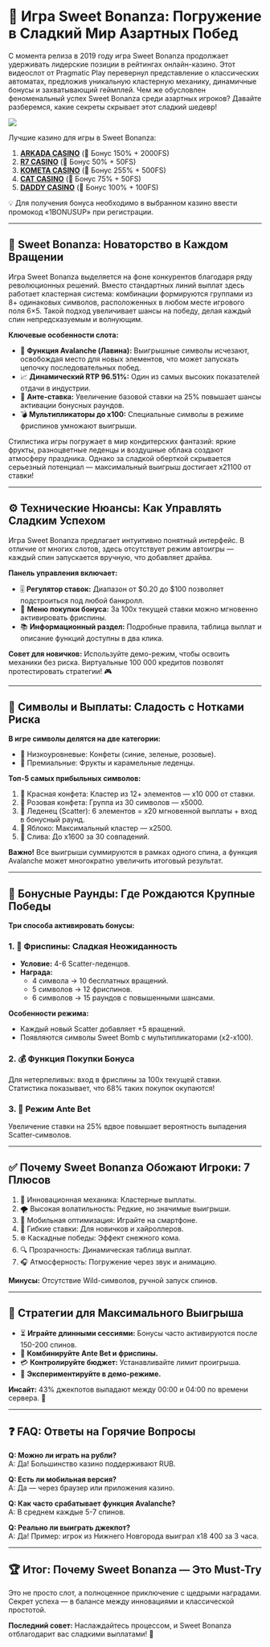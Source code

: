 # 🎰 Игра Sweet Bonanza: Погружение в Сладкий Мир Азартных Побед

С момента релиза в 2019 году игра Sweet Bonanza продолжает удерживать лидерские позиции в рейтингах онлайн-казино. Этот видеослот от Pragmatic Play перевернул представление о классических автоматах, предложив уникальную кластерную механику, динамичные бонусы и захватывающий геймплей. Чем же обусловлен феноменальный успех Sweet Bonanza среди азартных игроков? Давайте разберемся, какие секреты скрывает этот сладкий шедевр!

[![](https://i.ibb.co/ZzLZ50qX/sweet-bonanza-tile.jpg)](https://clck.ru/3FcBLa)

Лучшие казино для игры в Sweet Bonanza:

1. **[ARKADA CASINO](https://clck.ru/3FcBLa "ARKADA CASINO")** (🎁 Бонус 150% + 2000FS)
2. **[R7 CASINO](https://clck.ru/3FcBQu "R7 CASINO")** (🎁 Бонус 50% + 50FS)
3. **[KOMETA CASINO](https://clck.ru/3FcBFf "KOMETA CASINO")** (🎁 Бонус 255% + 500FS)
4. **[CAT CASINO](https://clck.ru/3FcBKb "CAT CASINO")** (🎁 Бонус 75% + 50FS)
5. **[DADDY CASINO](https://clck.ru/3FcBU5 "DADDY CASINO")** (🎁 Бонус 100% + 100FS)

💡 Для получения бонуса необходимо в выбранном казино ввести промокод «1BONUSUP» при регистрации.

---

## 🚀 Sweet Bonanza: Новаторство в Каждом Вращении

Игра Sweet Bonanza выделяется на фоне конкурентов благодаря ряду революционных решений. Вместо стандартных линий выплат здесь работает кластерная система: комбинации формируются группами из 8+ одинаковых символов, расположенных в любом месте игрового поля 6×5. Такой подход увеличивает шансы на победу, делая каждый спин непредсказуемым и волнующим.

**Ключевые особенности слота:**
- 🍬 **Функция Avalanche (Лавина):** Выигрышные символы исчезают, освобождая место для новых элементов, что может запускать цепочку последовательных побед.
- 📈 **Динамический RTP 96.51%:** Один из самых высоких показателей отдачи в индустрии.
- 💎 **Анте-ставка:** Увеличение базовой ставки на 25% повышает шансы активации бонусных раундов.
- 💣 **Мультипликаторы до х100:** Специальные символы в режиме фриспинов умножают выигрыши.

Стилистика игры погружает в мир кондитерских фантазий: яркие фрукты, разноцветные леденцы и воздушные облака создают атмосферу праздника. Однако за сладкой оберткой скрывается серьезный потенциал — максимальный выигрыш достигает х21100 от ставки!

---

## ⚙️ Технические Нюансы: Как Управлять Сладким Успехом

Игра Sweet Bonanza предлагает интуитивно понятный интерфейс. В отличие от многих слотов, здесь отсутствует режим автоигры — каждый спин запускается вручную, что добавляет драйва.

**Панель управления включает:**
- 🎚️ **Регулятор ставок:** Диапазон от $0.20 до $100 позволяет подстроиться под любой банкролл.
- 🛒 **Меню покупки бонуса:** За 100х текущей ставки можно мгновенно активировать фриспины.
- 📚 **Информационный раздел:** Подробные правила, таблица выплат и описание функций доступны в два клика.

**Совет для новичков:** Используйте демо-режим, чтобы освоить механики без риска. Виртуальные 100 000 кредитов позволят протестировать стратегии! 🎮

---

## 🍎 Символы и Выплаты: Сладость с Нотками Риска

**В игре символы делятся на две категории:**
- 🍬 Низкоуровневые: Конфеты (синие, зеленые, розовые).
- 🍇 Премиальные: Фрукты и карамельные леденцы.

**Топ-5 самых прибыльных символов:**
1. 🍭 Красная конфета: Кластер из 12+ элементов — х10 000 от ставки.
2. 🍬 Розовая конфета: Группа из 30 символов — х5000.
3. 🍫 Леденец (Scatter): 6 элементов = х20 мгновенной выплаты + вход в бонусный раунд.
4. 🍎 Яблоко: Максимальный кластер — х2500.
5. 🍒 Слива: До х1600 за 30 совпадений.

**Важно!** Все выигрыши суммируются в рамках одного спина, а функция Avalanche может многократно увеличить итоговый результат.

---

## 🎁 Бонусные Раунды: Где Рождаются Крупные Победы

**Три способа активировать бонусы:**

### 1. 🎉 Фриспины: Сладкая Неожиданность
- **Условие:** 4-6 Scatter-леденцов.
- **Награда:**  
  - 4 символа → 10 бесплатных вращений.  
  - 5 символов → 12 фриспинов.  
  - 6 символов → 15 раундов с повышенными шансами.  

**Особенности режима:**  
- Каждый новый Scatter добавляет +5 вращений.  
- Появляются символы Sweet Bomb с мультипликаторами (х2-х100).  

### 2. 💰 Функция Покупки Бонуса  
Для нетерпеливых: вход в фриспины за 100х текущей ставки. Статистика показывает, что 68% таких покупок окупаются!  

### 3. 🚀 Режим Ante Bet  
Увеличение ставки на 25% вдвое повышает вероятность выпадения Scatter-символов.  

---

## ✅ Почему Sweet Bonanza Обожают Игроки: 7 Плюсов  
1. 🎯 Инновационная механика: Кластерные выплаты.  
2. 🌪️ Высокая волатильность: Редкие, но значимые выигрыши.  
3. 📱 Мобильная оптимизация: Играйте на смартфоне.  
4. 💸 Гибкие ставки: Для новичков и хайроллеров.  
5. ❄️ Каскадные победы: Эффект снежного кома.  
6. 🔍 Прозрачность: Динамическая таблица выплат.  
7. 🎧 Атмосферность: Погружение через звук и анимацию.  

**Минусы:** Отсутствие Wild-символов, ручной запуск спинов.  

---

## 📌 Стратегии для Максимального Выигрыша  
- ⏳ **Играйте длинными сессиями:** Бонусы часто активируются после 150-200 спинов.  
- 🔄 **Комбинируйте Ante Bet и фриспины.**  
- 💳 **Контролируйте бюджет:** Устанавливайте лимит проигрыша.  
- 🧪 **Экспериментируйте в демо-режиме.**  

**Инсайт:** 43% джекпотов выпадают между 00:00 и 04:00 по времени сервера. 🌙  

---

## ❓ FAQ: Ответы на Горячие Вопросы  
**Q: Можно ли играть на рубли?**  
A: Да! Большинство казино поддерживают RUB.  

**Q: Есть ли мобильная версия?**  
A: Да — через браузер или приложения казино.  

**Q: Как часто срабатывает функция Avalanche?**  
A: В среднем каждые 5-7 спинов.  

**Q: Реально ли выиграть джекпот?**  
A: Да! Пример: игрок из Нижнего Новгорода выиграл х18 400 за 3 часа.  

---

## 🏆 Итог: Почему Sweet Bonanza — Это Must-Try  
Это не просто слот, а полноценное приключение с щедрыми наградами. Секрет успеха — в балансе между инновациями и классической простотой.  

**Последний совет:** Наслаждайтесь процессом, и Sweet Bonanza отблагодарит вас сладкими выплатами! 🍭 



